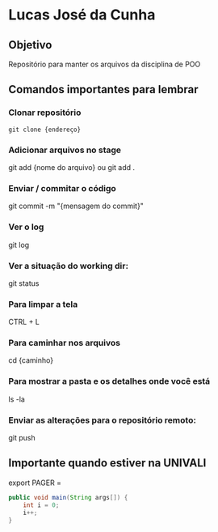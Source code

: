 # Lucas José da Cunha

## Objetivo
Repositório para manter os arquivos da disciplina de POO

## Comandos importantes para lembrar
### Clonar repositório
```
git clone {endereço}
```

### Adicionar arquivos no stage
git add {nome do arquivo}
ou
git add .

### Enviar / commitar o código
git commit -m "{mensagem do commit}"

### Ver o log
git log

### Ver a situação do working dir:
git status

### Para limpar a tela
CTRL + L 

### Para caminhar nos arquivos
cd {caminho}

### Para mostrar a pasta e os detalhes onde você está
ls -la

### Enviar as alterações para o repositório remoto:
git push

## Importante quando estiver na UNIVALI
export PAGER = 

```java
public void main(String args[]) {
	int i = 0;
	i++;
}
```